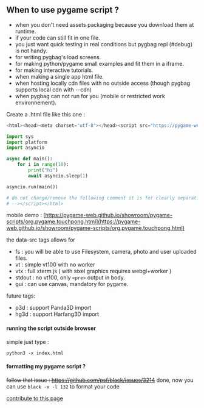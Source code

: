 ## When to use pygame script ?

 - when you don't need assets packaging because you download them at runtime.
 - if your code can still fit in one file.
 - you just want quick testing in real conditions but pygbag repl (#debug) is not handy.
 - for writing pygbag's load screens.
 - for making python/pygame small examples and fit them in a iframe.
 - for making interactive tutorials.
 - when making a single app html file.
 - when hosting locally cdn files with no outside access (though pygbag supports local cdn with --cdn)
 - when pygbag can not run for you (mobile or restricted work environnement).

Create a .html file like this one :
```py
<html><head><meta charset="utf-8"></head><script src="https://pygame-web.github.io/archives/0.7/pythons.js" type=module id="site" data-src="fs,vtx,gui" async defer>#<!--

import sys
import platform
import asyncio

async def main():
    for i in range(10):
        print("hi")
        await asyncio.sleep(1)

asyncio.run(main())

# do not change/remove the following comment it is for clearly separating python code from html body
# --></script></html>
```

mobile demo : [https://pygame-web.github.io/showroom/pygame-scripts/org.pygame.touchpong.html](https://pygame-web.github.io/showroom/pygame-scripts/org.pygame.touchpong.html)


the data-src tags allows for 
  - fs : you will be able to use Filesystem, camera, photo and user uploaded files.
  - vt : simple vt100 with no worker
  - vtx : full xterm.js ( with sixel graphics requires webgl+worker )
  - stdout : no vt100, only `<pre>` output in body.
  - gui : can use canvas, mandatory for pygame.
  
 future tags:
  - p3d : support Panda3D import
  - hg3d : support Harfang3D import


#### running the script outside browser
simple just type :
```
python3 -x index.html
```

#### formatting my pygame script ?
~~follow that issue : https://github.com/psf/black/issues/3214~~
done, now you can use `black -x -l 132` to format your code

[contribute to this page](https://github.com/pygame-web/pygame-web.github.io/edit/main/wiki/pygame-script/README.md)
